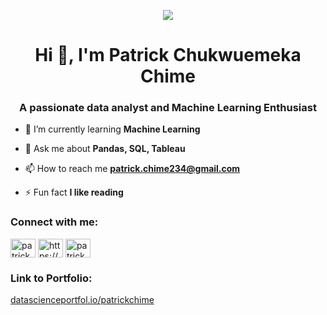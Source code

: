<p align="center"> <img src="https://media.giphy.com/media/JkVnfE54QdOMQBxmHg/giphy.gif"> </p>
<h1 align="center">Hi 👋, I'm Patrick Chukwuemeka Chime</h1>
<h3 align="center">A passionate data analyst and Machine Learning Enthusiast</h3>

- 🌱 I’m currently learning **Machine Learning**

- 💬 Ask me about **Pandas, SQL, Tableau**

- 📫 How to reach me **patrick.chime234@gmail.com**

- ⚡ Fun fact **I like reading**

<h3 align="left">Connect with me:</h3>
<p align="left">
<a href="https://twitter.com/patrick_chime" target="blank"><img align="center" src="https://raw.githubusercontent.com/rahuldkjain/github-profile-readme-generator/master/src/images/icons/Social/twitter.svg" alt="patrick_chime" height="30" width="40" /></a>
<a href="https://linkedin.com/in/https://www.linkedin.com/in/patrick-chukwuemeka-chime" target="blank"><img align="center" src="https://raw.githubusercontent.com/rahuldkjain/github-profile-readme-generator/master/src/images/icons/Social/linked-in-alt.svg" alt="https://www.linkedin.com/in/patrick-chukwuemeka-chime" height="30" width="40" /></a>
<a href="https://kaggle.com/patrick chukwuemeka chime" target="blank"><img align="center" src="https://raw.githubusercontent.com/rahuldkjain/github-profile-readme-generator/master/src/images/icons/Social/kaggle.svg" alt="patrick chukwuemeka chime" height="30" width="40" /></a>
</p>

<h3 align="left">Link to Portfolio:</h3><a href="https://www.datascienceportfol.io/patrickchime" target="blank">datascienceportfol.io/patrickchime</a>


